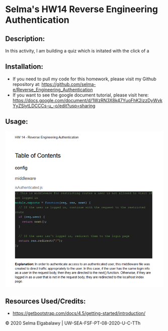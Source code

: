 # Selma's HW14 Reverse Engineering Authentication

## Description:

In this activity, I am building a quiz which is initated with the click of a

## Installation:

- If you need to pull my code for this homework, please visit my Github repository at: https://github.com/selma-e/Reverse_Engineering_Authentication
- If you want to see the google document tutorial, please visit here: https://docs.google.com/document/d/1WzRN3X8k47YuoFhK2izzDyWvkYyZSiytLDCCCs-u_-o/edit?usp=sharing

## Usage:

<img src="./Assets/screenshot1.png">

## Resources Used/Credits:

- https://getbootstrap.com/docs/4.5/getting-started/introduction/

© 2020 Selma Elgabalawy | UW-SEA-FSF-PT-08-2020-U-C-TTh
